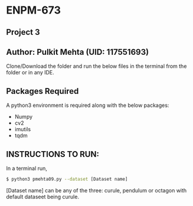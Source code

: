 # ENPM-673 
## Project 3

## Author: Pulkit Mehta (UID: 117551693)

Clone/Download the folder and run the below files in the terminal from the folder or in any IDE.

## Packages Required
A python3 environment is required along with the below packages:

- Numpy
- cv2
- imutils
- tqdm

## INSTRUCTIONS TO RUN:

In a terminal run,

```bash
$ python3 pmehta09.py --dataset [Dataset name]
```

[Dataset name] can be any of the three: curule, pendulum or octagon with default dataseet being curule.
